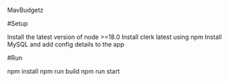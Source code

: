 MavBudgetz

#Setup

Install the latest version of node >=18.0
Install clerk latest using npm
Install MySQL and add config details to the app

#Run

npm install
npm run build
npm run start
